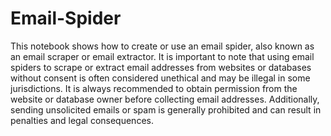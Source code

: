 # Email-Spider

This notebook shows how to create or use an email spider, also known as an email scraper or email extractor. It is important to note that using email spiders to scrape or extract email addresses from websites or databases without consent is often considered unethical and may be illegal in some jurisdictions. It is always recommended to obtain permission from the website or database owner before collecting email addresses. Additionally, sending unsolicited emails or spam is generally prohibited and can result in penalties and legal consequences.
